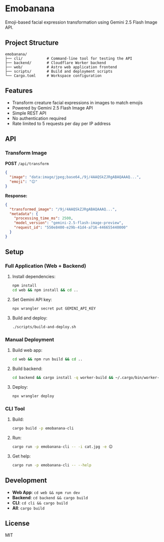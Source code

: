 # Emobanana

Emoji-based facial expression transformation using Gemini 2.5 Flash Image API.

## Project Structure

```
emobanana/
├── cli/           # Command-line tool for testing the API
├── backend/       # Cloudflare Worker backend
├── web/           # Astro web application frontend
├── scripts/       # Build and deployment scripts
└── Cargo.toml     # Workspace configuration
```

## Features

- Transform creature facial expressions in images to match emojis
- Powered by Gemini 2.5 Flash Image API
- Simple REST API
- No authentication required
- Rate limited to 5 requests per day per IP address

## API

### Transform Image

**POST** `/api/transform`

```json
{
  "image": "data:image/jpeg;base64,/9j/4AAQSkZJRgABAQAAAQ...",
  "emoji": "😊"
}
```

**Response:**
```json
{
  "transformed_image": "/9j/4AAQSkZJRgABAQAAAQ...",
  "metadata": {
    "processing_time_ms": 2500,
    "model_version": "gemini-2.5-flash-image-preview",
    "request_id": "550e8400-e29b-41d4-a716-446655440000"
  }
}
```

## Setup

### Full Application (Web + Backend)

1. Install dependencies:
   ```bash
   npm install
   cd web && npm install && cd ..
   ```

2. Set Gemini API key:
   ```bash
   npx wrangler secret put GEMINI_API_KEY
   ```

3. Build and deploy:
   ```bash
   ./scripts/build-and-deploy.sh
   ```

### Manual Deployment

1. Build web app:
   ```bash
   cd web && npm run build && cd ..
   ```

2. Build backend:
   ```bash
   cd backend && cargo install -q worker-build && ~/.cargo/bin/worker-build --release --no-opt && cd ..
   ```

3. Deploy:
   ```bash
   npx wrangler deploy
   ```

### CLI Tool

1. Build:
   ```bash
   cargo build -p emobanana-cli
   ```

2. Run:
   ```bash
   cargo run -p emobanana-cli -- -i cat.jpg -e 😊
   ```

3. Get help:
   ```bash
   cargo run -p emobanana-cli -- --help
   ```

## Development

- **Web App**: `cd web && npm run dev`
- **Backend**: `cd backend && cargo build`
- **CLI**: `cd cli && cargo build`
- **All**: `cargo build`

## License

MIT
